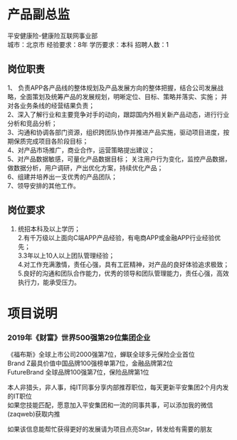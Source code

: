 # 产品副总监
平安健康险-健康险互联网事业部  
城市：北京市 经验要求：8年 学历要求：本科  招聘人数：1

## 岗位职责
1、 负责APP各产品线的整体规划及产品发展方向的整体把握，结合公司发展战略，全面策划及统筹产品的发展规划，明晰定位、目标、策略并落实、实施； 并对各业务条线的经营结果负责；   
2、深入了解行业和主要竞争对手的动向，跟踪国内外相关新产品动态，进行行业分析和竞品分析；   
3、沟通和协调各部门资源，组织跨团队协作并推进产品实施，驱动项目进度，按期保质完成项目各阶段目标；   
4、对产品市场推广，商业合作，运营策略提出建议；    
5、对产品数据敏感，可量化产品数据目标； 关注用户行为变化，监控产品数据，做数据分析，用户调研，产出优化方案，持续优化产品；    
6、组建并培养出一支优秀的产品团队；   
7、领导安排的其他工作。

## 岗位要求
1. 统招本科及以上学历；   
2.有千万级以上面向C端APP产品经验，有电商APP或金融APP行业经验优先；   
3.3年以上10人以上团队管理经验；   
4.对工作充满激情，责任心强，具有工匠精神，对产品的良好体验追求极致； 5.良好的沟通和团队合作能力，优秀的领导和团队管理能力，责任心强，高效执行力，能承受压力。

# 项目说明

### 2019年《财富》世界500强第29位集团企业
《福布斯》全球上市公司2000强第7位，蝉联全球多元保险企业首位  
Brand Z最具价值中国品牌100强榜单第7位，金融品牌第2位  
FutureBrand 全球品牌100强第7位，保险品牌第1位

本人非猎头，非人事，纯IT同事分享内部推荐职位，每天更新平安集团2个月内发的IT职位  
如果您技能匹配，愿意加入平安集团和一流的同事共事，可以添加我的微信(zaqweb)获取内推 

如果该信息能帮忙获得更好的发展请为项目点亮Star，转发给有需要的朋友




